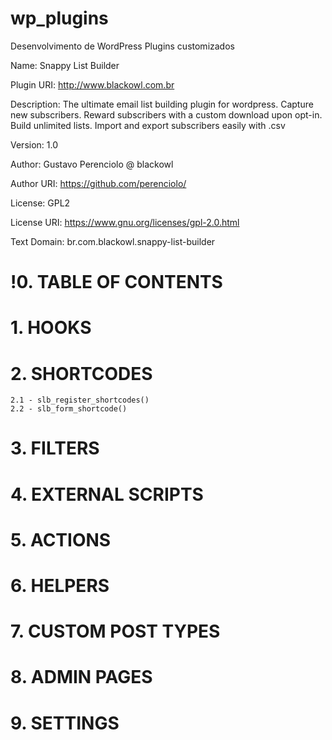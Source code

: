 # wp_plugins
Desenvolvimento de WordPress Plugins customizados

Name: Snappy List Builder

Plugin URI:  http://www.blackowl.com.br

Description: The ultimate email list building plugin for wordpress. Capture new subscribers. Reward subscribers 
with a custom download upon opt-in. Build unlimited lists. Import and export subscribers easily with .csv

Version: 1.0

Author: Gustavo Perenciolo @ blackowl

Author URI: https://github.com/perenciolo/

License: GPL2

License URI: https://www.gnu.org/licenses/gpl-2.0.html

Text Domain: br.com.blackowl.snappy-list-builder


# !0. TABLE OF CONTENTS 


# 1. HOOKS

# 2. SHORTCODES
    2.1 - slb_register_shortcodes()
    2.2 - slb_form_shortcode()

# 3. FILTERS

# 4. EXTERNAL SCRIPTS

# 5. ACTIONS

# 6. HELPERS

# 7. CUSTOM POST TYPES

# 8. ADMIN PAGES

# 9. SETTINGS
